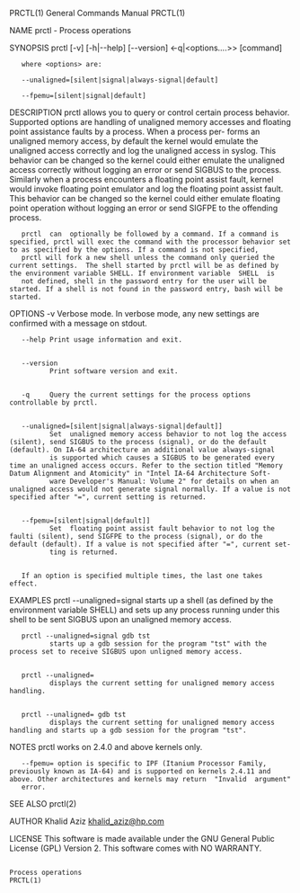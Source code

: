 PRCTL(1)                                                                                   General Commands Manual                                                                                   PRCTL(1)



NAME
       prctl - Process operations

SYNOPSIS
       prctl [-v] [-h|--help] [--version] <-q|<options....>> [command]

       where <options> are:

       --unaligned=[silent|signal|always-signal|default]

       --fpemu=[silent|signal|default]

DESCRIPTION
       prctl  allows  you  to query or control certain process behavior.  Supported options are handling of unaligned memory accesses and floating point assistance faults by a process.  When a process per-
       forms an unaligned memory access, by default the kernel would emulate the unaligned access correctly and log the unaligned access in syslog. This behavior can be changed so the kernel  could  either
       emulate  the  unaligned access correctly without logging an error or send SIGBUS to the process. Similarly when a process encounters a floating point assist fault, kernel would invoke floating point
       emulator and log the floating point assist fault. This behavior can be changed so the kernel could either emulate floating point operation without logging an error or send SIGFPE  to  the  offending
       process.

       prctl  can  optionally be followed by a command. If a command is specified, prctl will exec the command with the processor behavior set to as specified by the options. If a command is not specified,
       prctl will fork a new shell unless the command only queried the current settings.  The shell started by prctl will be as defined by the environment variable SHELL. If environment variable  SHELL  is
       not defined, shell in the password entry for the user will be started. If a shell is not found in the password entry, bash will be started.

   OPTIONS
       -v     Verbose mode. In verbose mode, any new settings are confirmed with a message on stdout.


       --help Print usage information and exit.


       --version
              Print software version and exit.


       -q     Query the current settings for the process options controllable by prctl.


       --unaligned=[silent|signal|always-signal|default]]
              Set  unaligned memory access behavior to not log the access (silent), send SIGBUS to the process (signal), or do the default (default). On IA-64 architecture an additional value always-signal
              is supported which causes a SIGBUS to be generated every time an unaligned access occurs. Refer to the section titled "Memory Datum Alignment and Atomicity" in "Intel IA-64 Architecture Soft-
              ware Developer's Manual: Volume 2" for details on when an unaligned access would not generate signal normally. If a value is not specified after "=", current setting is returned.


       --fpemu=[silent|signal|default]]
              Set  floating point assist fault behavior to not log the faulti (silent), send SIGFPE to the process (signal), or do the default (default). If a value is not specified after "=", current set-
              ting is returned.


       If an option is specified multiple times, the last one takes effect.


EXAMPLES
       prctl --unaligned=signal
              starts up a shell (as defined by the environment variable SHELL) and sets up any process running under this shell to be sent SIGBUS upon an unaligned memory access.


       prctl --unaligned=signal gdb tst
              starts up a gdb session for the program "tst" with the process set to receive SIGBUS upon unligned memory access.


       prctl --unaligned=
              displays the current setting for unaligned memory access handling.


       prctl --unaligned= gdb tst
              displays the current setting for unaligned memory access handling and starts up a gdb session for the program "tst".


NOTES
       prctl works on 2.4.0 and above kernels only.

       --fpemu= option is specific to IPF (Itanium Processor Family, previously known as IA-64) and is supported on kernels 2.4.11 and above. Other architectures and kernels may return  "Invalid  argument"
       error.


SEE ALSO
       prctl(2)

AUTHOR
       Khalid Aziz <khalid_aziz@hp.com>

LICENSE
       This software is made available under the GNU General Public License (GPL) Version 2.  This software comes with NO WARRANTY.



                                                                                              Process operations                                                                                     PRCTL(1)
